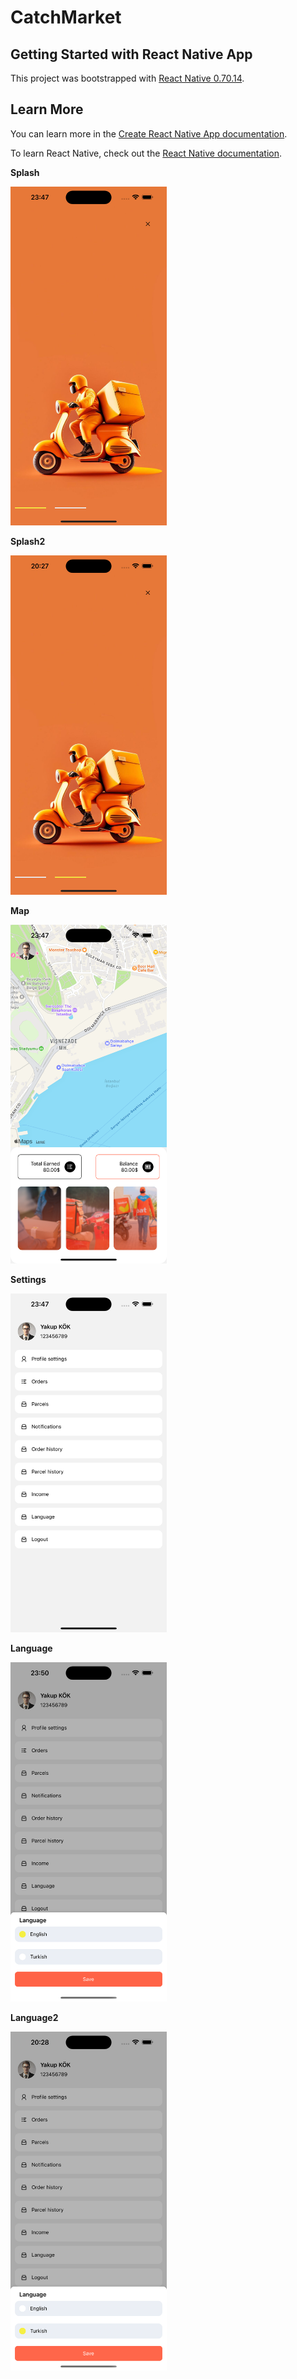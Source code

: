 # CatchMarket

## Getting Started with React Native App

This project was bootstrapped with [React Native 0.70.14](https://github.com/facebook/react-native).

## Learn More

You can learn more in the [Create React Native App documentation](https://github.com/facebook/react-native).

To learn React Native, check out the [React Native documentation](https://reactnative.dev/).

**Splash**

<img src="src/assets/screenshot/splash.png"  width="250">

**Splash2**

<img src="src/assets/screenshot/splash2.png" width="250">

**Map**

<img src="src/assets/screenshot/map.png" width="250">

**Settings**

<img src="src/assets/screenshot/settings.png" width="250">

**Language**

<img src="src/assets/screenshot/language.png" width="250">

**Language2**

<img src="src/assets/screenshot/language2.png" width="250">
